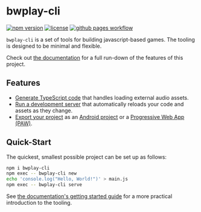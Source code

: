 # bwplay-cli

[![npm version](https://badge.fury.io/js/typescript.svg)](https://www.npmjs.com/package/typescript)
[![license](https://img.shields.io/github/license/goakley/bwplay-cli)](https://github.com/goakley/bwplay-cli/blob/master/LICENSE.txt)
[![github pages workflow](https://github.com/goakley/bwplay-cli/workflows/github%20pages/badge.svg)](https://github.com/goakley/bwplay-cli/actions?query=github%20pages)

`bwplay-cli` is a set of tools for building javascript-based games.
The tooling is designed to be minimal and flexible.

Check out [the documentation](https://goakley.github.io/bwplay-cli/) for a full run-down of the features of this project.

## Features

* [Generate TypeScript code](https://goakley.github.io/bwplay-cli/docs/code-generator/) that handles loading external audio assets.
* [Run a development server](https://goakley.github.io/bwplay-cli/docs/development-server/) that automatically reloads your code and assets as they change.
* [Export your project](https://goakley.github.io/bwplay-cli/docs/exporting/) as an [Android project](https://developer.android.com/) or a [Progressive Web App (PAW)](https://developer.mozilla.org/en-US/docs/Web/Progressive_web_apps).

## Quick-Start

The quickest, smallest possible project can be set up as follows:

```bash
npm i bwplay-cli
npm exec -- bwplay-cli new
echo 'console.log("Hello, World!")' > main.js
npm exec -- bwplay-cli serve
```

See [the documentation's getting started guide](https://goakley.github.io/bwplay-cli/docs/getting-started) for a more practical introduction to the tooling.
